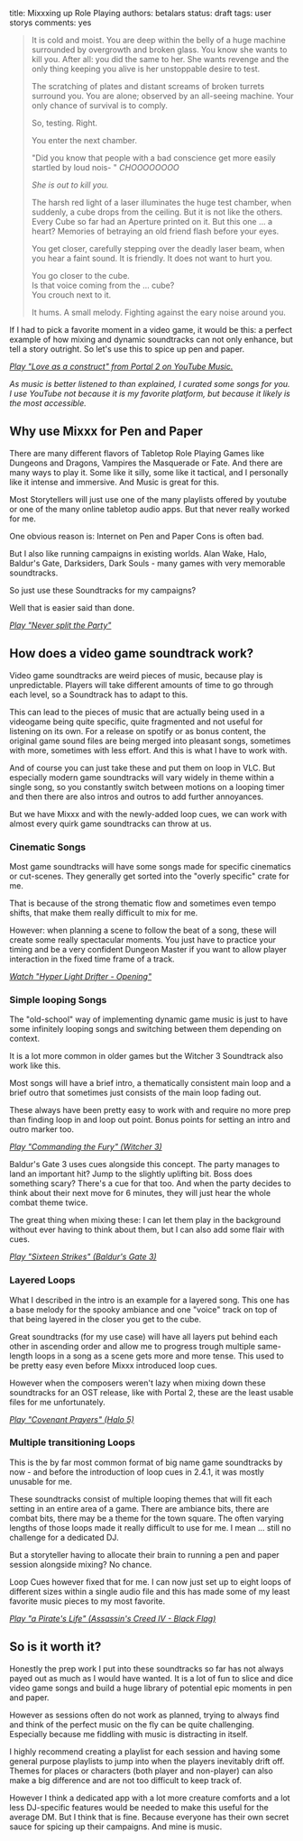 title: Mixxxing up Role Playing
authors: betalars
status: draft
tags: user storys
comments: yes


> It is cold and moist. You are deep within the belly of a huge machine surrounded by overgrowth and broken glass. You know she wants to kill you. After all: you did the same to her. She wants revenge and the only thing keeping you alive is her unstoppable desire to test.
>
> The scratching of plates and distant screams of broken turrets surround you. You are alone; observed by an all-seeing machine. Your only chance of survival is to comply.
>
> So, testing. Right.
>
> You enter the next chamber.
>
> "Did you know that people with a bad conscience get more easily startled by loud nois- " *CHOOOOOOOO*
>
> *She is out to kill you.*
> 
> The harsh red light of a laser illuminates the huge test chamber, when suddenly, a cube drops from the ceiling. But it is not like the others. Every Cube so far had an Aperture printed on it. But this one ... a heart? Memories of betraying an old friend flash before your eyes.
>
> You get closer, carefully stepping over the deadly laser beam, when you hear a faint sound. It is friendly. It does not want to hurt you.
>
> You go closer to the cube.  
> Is that voice coming from the ... cube?  
> You crouch next to it.
>
> It hums. A small melody. Fighting against the eary noise around you.

If I had to pick a favorite moment in a video game, it would be this: a perfect example of how mixing and dynamic soundtracks can not only enhance, but tell a story outright.
So let's use this to spice up pen and paper.

*[Play "Love as a construct" from Portal 2 on YouTube Music.](https://music.youtube.com/watch?v=UNhBzbN2rnA)*

*As music is better listened to than explained, I curated some songs for you. I use YouTube not because it is my favorite platform, but because it likely is the most accessible.*

## Why use Mixxx for Pen and Paper

There are many different flavors of Tabletop Role Playing Games like Dungeons and Dragons, Vampires the Masquerade or Fate. And there are many ways to play it. Some like it silly, some like it tactical, and I personally like it intense and immersive.
And Music is great for this.

Most Storytellers will just use one of the many playlists offered by youtube or one of the many online tabletop audio apps. But that never really worked for me.

One obvious reason is: Internet on Pen and Paper Cons is often bad.

But I also like running campaigns in existing worlds. Alan Wake, Halo, Baldur's Gate, Darksiders, Dark Souls - many games with very memorable soundtracks.

So just use these Soundtracks for my campaigns?

Well that is easier said than done.

*[Play "Never split the Party"](https://www.youtube.com/watch?v=k6y4XYxhA-o)*

## How does a video game soundtrack work?

Video game soundtracks are weird pieces of music, because play is unpredictable. Players will take different amounts of time to go through each level, so a Soundtrack has to adapt to this.

This can lead to the pieces of music that are actually being used in a videogame being quite specific, quite fragmented and not useful for listening on its own. For a release on spotify or as bonus content, the original game sound files are being merged into pleasant songs, sometimes with more, sometimes with less effort. And this is what I have to work with.

And of course you can just take these and put them on loop in VLC. But especially modern game soundtracks will vary widely in theme within a single song, so you constantly switch between motions on a looping timer and then there are also intros and outros to add further annoyances.

But we have Mixxx and with the newly-added loop cues, we can work with almost every quirk game soundtracks can throw at us.

### Cinematic Songs
Most game soundtracks will have some songs made for specific cinematics or cut-scenes. They generally get sorted into the "overly specific" crate for me.

That is because of the strong thematic flow and sometimes even tempo shifts, that make them really difficult to mix for me.	

However: when planning a scene to follow the beat of a song, these  will create some really spectacular moments. You just have to practice your timing and be a very confident Dungeon Master if you want to allow player interaction in the fixed time frame of a track.

*[Watch "Hyper Light Drifter - Opening"](https://www.youtube.com/watch?v=9rVdUufUBss)*

### Simple looping Songs
The "old-school" way of implementing dynamic game music is just to have some infinitely looping songs and switching between them depending on context.

It is a lot more common in older games but the Witcher 3 Soundtrack also work like this.

Most songs will have a brief intro, a thematically consistent main loop and a brief outro that sometimes just consists of the main loop fading out.

These always have been pretty easy to work with and require no more prep than finding loop in and loop out point. Bonus points for setting an intro and outro marker too.

*[Play "Commanding the Fury" (Witcher 3)](https://music.youtube.com/watch?v=1lyYkXEQd24)*

Baldur's Gate 3 uses cues alongside this concept. The party manages to land an important hit? Jump to the slightly uplifting bit. Boss does something scary? There's a cue for that too.
And when the party decides to think about their next move for 6 minutes, they will just hear the whole combat theme twice.

The great thing when mixing these: I can let them play in the background without ever having to think about them, but I can also add some flair with cues.

*[Play "Sixteen Strikes" (Baldur's Gate 3)](https://music.youtube.com/watch?v=NiSDtrVphZc)*

### Layered Loops
What I described in the intro is an example for a layered song. This one has a base melody for the spooky ambiance and one "voice" track on top of that being layered in the closer you get to the cube.

Great soundtracks (for my use case) will have all layers put behind each other in ascending order and allow me to progress trough multiple same-length loops in a song as a scene gets more and more tense. This used to be pretty easy even before Mixxx introduced loop cues.

However when the composers weren't lazy when mixing down these soundtracks for an OST release, like with Portal 2, these are the least usable files for me unfortunately.

*[Play "Covenant Prayers" (Halo 5)](https://music.youtube.com/watch?v=ofWai1rsI9k)*

### Multiple transitioning Loops
This is the by far most common format of big name game soundtracks by now - and before the introduction of loop cues in 2.4.1, it was mostly unusable for me.

These soundtracks consist of multiple looping themes that will fit each setting in an entire area of a game. There are ambiance bits, there are combat bits, there may be a theme for the town square. The often varying lengths of those loops made it really difficult to use for me. I mean ... still no challenge for a dedicated DJ.

But a storyteller having to allocate their brain to running a pen and paper session alongside mixing? No chance.

Loop Cues however fixed that for me. I can now just set up to eight loops of different sizes within a single audio file and this has made some of my least favorite music pieces to my most favorite.	

*[Play "a Pirate's Life" (Assassin's Creed IV - Black Flag)](https://music.youtube.com/watch?v=AuEXQnH_jOU)*

## So is it worth it?
Honestly the prep work I put into these soundtracks so far has not always payed out as much as I would have wanted. It is a lot of fun to slice and dice video game songs and build a huge library of potential epic moments in pen and paper.

However as sessions often do not work as planned, trying to always find and think of the perfect music on the fly can be quite challenging. Especially because me fiddling with music is distracting in itself.

I highly recommend creating a playlist for each session and having some general purpose playlists to jump into when the players inevitably drift off. Themes for places or characters (both player and non-player) can also make a big difference and are not too difficult to keep track of.

However I think a dedicated app with a lot more creature comforts and a lot less DJ-specific features would be needed to make this useful for the average DM. But I think that is fine. Because everyone has their own secret sauce for spicing up their campaigns. And mine is music.
